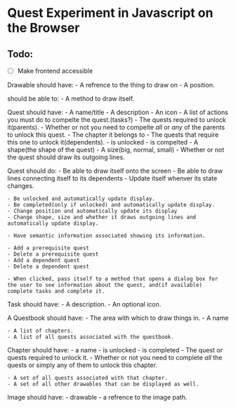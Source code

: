 # Quest Experiment in Javascript on the Browser

## Todo:

- [ ] Make frontend accessible


Drawable should have:
    - A refrence to the thing to draw on
    - A position.

should be able to:
    - A method to draw itself.

Quest should have:
    - A name/title
    - A description
    - An icon
    - A list of actions you must do to compelte the quest.(tasks?)
    - The quests required to unlock it(parents).
    - Whether or not you need to compelte _all_ or _any_ of the parents to unlock this quest.
    - The chapter it belongs to
    - The quests that require this one to unlock it(dependents).
    - is unlocked
    - is compelted
    - A shape(the shape of the quest)
    - A size(big, normal, small)
    - Whether or not the quest should draw its outgoing lines.

Quest should do:
    - Be able to draw itself onto the screen
    - Be able to draw lines connecting itself to its dependents
    - Update itself whenver its state changes.


    - Be unlocked and automatically update display.
    - Be completed(only if unlocked) and automatically update display.
    - Change position and automatically update its display
    - Change shape, size and whether it draws outgoing lines and automatically update display.

    - Have semantic information associated showing its information.
    
    - Add a prerequisite quest
    - Delete a prerequisite quest
    - Add a dependent quest
    - Delete a dependent quest

    - When clicked, pass itself to a method that opens a dialog box for the user to see information about the quest, and(if available) complete tasks and complete it.

Task should have:
    - A description.
    - An optional icon.

A Questbook should have:
    - The area with which to draw things in.
    - A name

    - A list of chapters.
    - A list of all quests associated with the questbook.

Chapter should have:
    - a name
    - is unlocked
    - is completed
    - The quest or quests required to unlock it.
    - Whether or not you need to complete _all_ the quests or simply any of them to unlock this chapter.

    - A set of all quests associated with that chapter.
    - A set of all other drawables that can be displayed as well.

Image should have:
    - drawable
    - a refrence to the image path.
